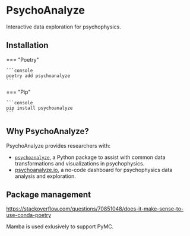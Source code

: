 # PsychoAnalyze

Interactive data exploration for psychophysics.

## Installation

=== "Poetry"

    ```console
    poetry add psychoanalyze
    ```

=== "Pip"

    ```console
    pip install psychoanalyze
    ```

## Why PsychoAnalyze?

PsychoAnalyze provides researchers with:

 - [`psychoanalyze`](https://pypi.org/project/psychoanalyze/), a Python package to assist with common data transformations and visualizations in psychophysics.
 - [psychoanalyze.io](https://psychoanalyze.io), a no-code dashboard for psychophysics data analysis and exploration.


## Package management

https://stackoverflow.com/questions/70851048/does-it-make-sense-to-use-conda-poetry

Mamba is used exlusively to support PyMC.